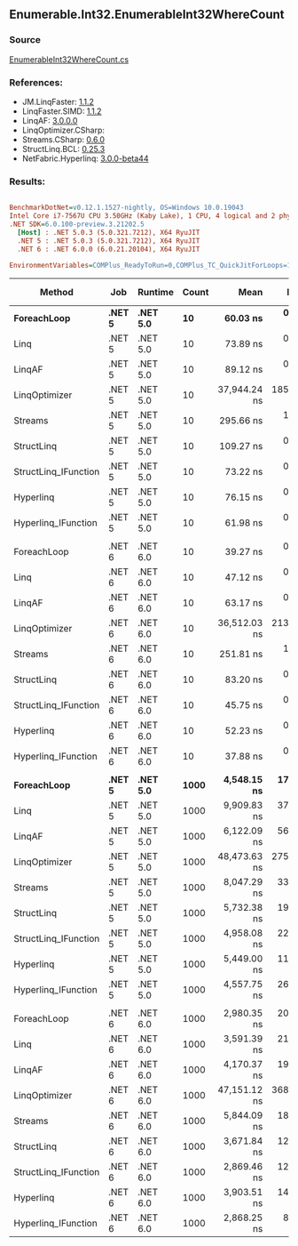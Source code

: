 ﻿## Enumerable.Int32.EnumerableInt32WhereCount

### Source
[EnumerableInt32WhereCount.cs](../LinqBenchmarks/Enumerable/Int32/EnumerableInt32WhereCount.cs)

### References:
- JM.LinqFaster: [1.1.2](https://www.nuget.org/packages/JM.LinqFaster/1.1.2)
- LinqFaster.SIMD: [1.1.2](https://www.nuget.org/packages/LinqFaster.SIMD/1.0.3)
- LinqAF: [3.0.0.0](https://www.nuget.org/packages/LinqAF/3.0.0.0)
- LinqOptimizer.CSharp: [](https://www.nuget.org/packages/LinqOptimizer.CSharp/)
- Streams.CSharp: [0.6.0](https://www.nuget.org/packages/Streams.CSharp/0.6.0)
- StructLinq.BCL: [0.25.3](https://www.nuget.org/packages/StructLinq.BCL/0.25.3)
- NetFabric.Hyperlinq: [3.0.0-beta44](https://www.nuget.org/packages/NetFabric.Hyperlinq/3.0.0-beta44)

### Results:
``` ini

BenchmarkDotNet=v0.12.1.1527-nightly, OS=Windows 10.0.19043
Intel Core i7-7567U CPU 3.50GHz (Kaby Lake), 1 CPU, 4 logical and 2 physical cores
.NET SDK=6.0.100-preview.3.21202.5
  [Host] : .NET 5.0.3 (5.0.321.7212), X64 RyuJIT
  .NET 5 : .NET 5.0.3 (5.0.321.7212), X64 RyuJIT
  .NET 6 : .NET 6.0.0 (6.0.21.20104), X64 RyuJIT

EnvironmentVariables=COMPlus_ReadyToRun=0,COMPlus_TC_QuickJitForLoops=1,COMPlus_TieredPGO=1  

```
|               Method |    Job |  Runtime | Count |         Mean |      Error |     StdDev |  Ratio | RatioSD |  Gen 0 | Gen 1 | Gen 2 | Allocated |
|--------------------- |------- |--------- |------ |-------------:|-----------:|-----------:|-------:|--------:|-------:|------:|------:|----------:|
|          **ForeachLoop** | **.NET 5** | **.NET 5.0** |    **10** |     **60.03 ns** |   **0.222 ns** |   **0.197 ns** |   **1.00** |    **0.00** | **0.0191** |     **-** |     **-** |      **40 B** |
|                 Linq | .NET 5 | .NET 5.0 |    10 |     73.89 ns |   0.452 ns |   0.401 ns |   1.23 |    0.01 | 0.0191 |     - |     - |      40 B |
|               LinqAF | .NET 5 | .NET 5.0 |    10 |     89.12 ns |   0.383 ns |   0.339 ns |   1.48 |    0.01 | 0.0191 |     - |     - |      40 B |
|        LinqOptimizer | .NET 5 | .NET 5.0 |    10 | 37,944.24 ns | 185.951 ns | 164.841 ns | 632.11 |    3.50 | 9.8267 |     - |     - |  20,582 B |
|              Streams | .NET 5 | .NET 5.0 |    10 |    295.66 ns |   1.231 ns |   1.091 ns |   4.93 |    0.02 | 0.1912 |     - |     - |     400 B |
|           StructLinq | .NET 5 | .NET 5.0 |    10 |    109.27 ns |   0.276 ns |   0.258 ns |   1.82 |    0.01 | 0.0459 |     - |     - |      96 B |
| StructLinq_IFunction | .NET 5 | .NET 5.0 |    10 |     73.22 ns |   0.340 ns |   0.318 ns |   1.22 |    0.01 | 0.0191 |     - |     - |      40 B |
|            Hyperlinq | .NET 5 | .NET 5.0 |    10 |     76.15 ns |   0.210 ns |   0.196 ns |   1.27 |    0.00 | 0.0191 |     - |     - |      40 B |
|  Hyperlinq_IFunction | .NET 5 | .NET 5.0 |    10 |     61.98 ns |   0.293 ns |   0.260 ns |   1.03 |    0.00 | 0.0191 |     - |     - |      40 B |
|                      |        |          |       |              |            |            |        |         |        |       |       |           |
|          ForeachLoop | .NET 6 | .NET 6.0 |    10 |     39.27 ns |   0.438 ns |   0.409 ns |   1.00 |    0.00 | 0.0191 |     - |     - |      40 B |
|                 Linq | .NET 6 | .NET 6.0 |    10 |     47.12 ns |   0.245 ns |   0.229 ns |   1.20 |    0.01 | 0.0191 |     - |     - |      40 B |
|               LinqAF | .NET 6 | .NET 6.0 |    10 |     63.17 ns |   0.317 ns |   0.281 ns |   1.61 |    0.02 | 0.0191 |     - |     - |      40 B |
|        LinqOptimizer | .NET 6 | .NET 6.0 |    10 | 36,512.03 ns | 213.105 ns | 199.339 ns | 929.78 |   12.52 | 9.7046 |     - |     - |  20,333 B |
|              Streams | .NET 6 | .NET 6.0 |    10 |    251.81 ns |   1.176 ns |   1.100 ns |   6.41 |    0.07 | 0.1912 |     - |     - |     400 B |
|           StructLinq | .NET 6 | .NET 6.0 |    10 |     83.20 ns |   0.407 ns |   0.340 ns |   2.12 |    0.02 | 0.0459 |     - |     - |      96 B |
| StructLinq_IFunction | .NET 6 | .NET 6.0 |    10 |     45.75 ns |   0.318 ns |   0.298 ns |   1.17 |    0.02 | 0.0191 |     - |     - |      40 B |
|            Hyperlinq | .NET 6 | .NET 6.0 |    10 |     52.23 ns |   0.197 ns |   0.174 ns |   1.33 |    0.02 | 0.0191 |     - |     - |      40 B |
|  Hyperlinq_IFunction | .NET 6 | .NET 6.0 |    10 |     37.88 ns |   0.152 ns |   0.119 ns |   0.97 |    0.01 | 0.0191 |     - |     - |      40 B |
|                      |        |          |       |              |            |            |        |         |        |       |       |           |
|          **ForeachLoop** | **.NET 5** | **.NET 5.0** |  **1000** |  **4,548.15 ns** |  **17.076 ns** |  **14.259 ns** |   **1.00** |    **0.00** | **0.0153** |     **-** |     **-** |      **40 B** |
|                 Linq | .NET 5 | .NET 5.0 |  1000 |  9,909.83 ns |  37.071 ns |  34.676 ns |   2.18 |    0.01 | 0.0153 |     - |     - |      40 B |
|               LinqAF | .NET 5 | .NET 5.0 |  1000 |  6,122.09 ns |  56.874 ns |  44.403 ns |   1.35 |    0.01 | 0.0153 |     - |     - |      40 B |
|        LinqOptimizer | .NET 5 | .NET 5.0 |  1000 | 48,473.63 ns | 275.227 ns | 257.448 ns |  10.66 |    0.06 | 9.8267 |     - |     - |  20,582 B |
|              Streams | .NET 5 | .NET 5.0 |  1000 |  8,047.29 ns |  33.238 ns |  27.755 ns |   1.77 |    0.01 | 0.1831 |     - |     - |     400 B |
|           StructLinq | .NET 5 | .NET 5.0 |  1000 |  5,732.38 ns |  19.957 ns |  18.668 ns |   1.26 |    0.01 | 0.0458 |     - |     - |      96 B |
| StructLinq_IFunction | .NET 5 | .NET 5.0 |  1000 |  4,958.08 ns |  22.009 ns |  18.379 ns |   1.09 |    0.01 | 0.0153 |     - |     - |      40 B |
|            Hyperlinq | .NET 5 | .NET 5.0 |  1000 |  5,449.00 ns |  11.878 ns |  10.530 ns |   1.20 |    0.00 | 0.0153 |     - |     - |      40 B |
|  Hyperlinq_IFunction | .NET 5 | .NET 5.0 |  1000 |  4,557.75 ns |  26.902 ns |  22.464 ns |   1.00 |    0.01 | 0.0153 |     - |     - |      40 B |
|                      |        |          |       |              |            |            |        |         |        |       |       |           |
|          ForeachLoop | .NET 6 | .NET 6.0 |  1000 |  2,980.35 ns |  20.511 ns |  17.128 ns |   1.00 |    0.00 | 0.0191 |     - |     - |      40 B |
|                 Linq | .NET 6 | .NET 6.0 |  1000 |  3,591.39 ns |  21.186 ns |  19.818 ns |   1.21 |    0.01 | 0.0191 |     - |     - |      40 B |
|               LinqAF | .NET 6 | .NET 6.0 |  1000 |  4,170.37 ns |  19.650 ns |  18.381 ns |   1.40 |    0.01 | 0.0153 |     - |     - |      40 B |
|        LinqOptimizer | .NET 6 | .NET 6.0 |  1000 | 47,151.12 ns | 368.210 ns | 344.424 ns |  15.83 |    0.18 | 9.5825 |     - |     - |  20,333 B |
|              Streams | .NET 6 | .NET 6.0 |  1000 |  5,844.09 ns |  18.397 ns |  17.209 ns |   1.96 |    0.01 | 0.1907 |     - |     - |     400 B |
|           StructLinq | .NET 6 | .NET 6.0 |  1000 |  3,671.84 ns |  12.962 ns |  12.125 ns |   1.23 |    0.01 | 0.0458 |     - |     - |      96 B |
| StructLinq_IFunction | .NET 6 | .NET 6.0 |  1000 |  2,869.46 ns |  12.320 ns |  10.921 ns |   0.96 |    0.01 | 0.0191 |     - |     - |      40 B |
|            Hyperlinq | .NET 6 | .NET 6.0 |  1000 |  3,903.51 ns |  14.110 ns |  12.508 ns |   1.31 |    0.01 | 0.0153 |     - |     - |      40 B |
|  Hyperlinq_IFunction | .NET 6 | .NET 6.0 |  1000 |  2,868.25 ns |   8.223 ns |   7.289 ns |   0.96 |    0.01 | 0.0191 |     - |     - |      40 B |
